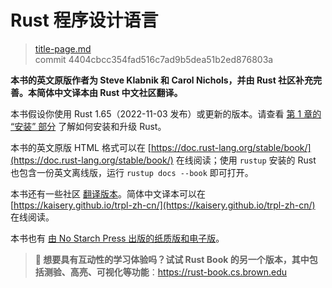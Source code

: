 # Rust 程序设计语言

> [title-page.md](https://github.com/rust-lang/book/blob/main/src/title-page.md) <br>
> commit 4404cbcc354fad516c7ad9b5dea51b2ed876803a

**本书的英文原版作者为 Steve Klabnik 和 Carol Nichols，并由 Rust 社区补充完善。本简体中文译本由 Rust 中文社区翻译。**

本书假设你使用 Rust 1.65（2022-11-03 发布）或更新的版本。请查看 [第 1 章的 “安装” 部分][install] 了解如何安装和升级 Rust。

本书的英文原版 HTML 格式可以在 [https://doc.rust-lang.org/stable/book/](https://doc.rust-lang.org/stable/book/) 在线阅读；使用 `rustup` 安装的 Rust 也包含一份英文离线版，运行 `rustup docs --book` 即可打开。

本书还有一些社区 [翻译版本][translations]。简体中文译本可以在 [https://kaisery.github.io/trpl-zh-cn/](https://kaisery.github.io/trpl-zh-cn/) 在线阅读。

本书也有 [由 No Starch Press 出版的纸质版和电子版][nsprust]。

[install]: ch01-01-installation.html
[editions]: appendix-05-editions.html
[nsprust]: https://nostarch.com/rust-programming-language-2nd-edition
[translations]: appendix-06-translation.html

> **🚨 想要具有互动性的学习体验吗？试试 Rust Book 的另一个版本，其中包括测验、高亮、可视化等功能**：<https://rust-book.cs.brown.edu>
